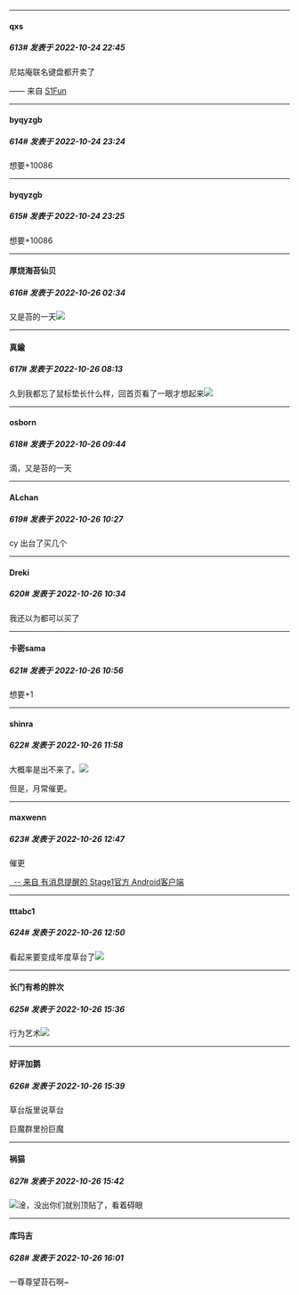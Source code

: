 

*****

####  qxs  
##### 613#       发表于 2022-10-24 22:45

尼姑庵联名键盘都开卖了

—— 来自 [S1Fun](https://s1fun.koalcat.com)



*****

####  byqyzgb  
##### 614#       发表于 2022-10-24 23:24

想要+10086

*****

####  byqyzgb  
##### 615#       发表于 2022-10-24 23:25

想要+10086



*****

####  厚烧海苔仙贝  
##### 616#       发表于 2022-10-26 02:34

又是苔的一天<img src="https://static.saraba1st.com/image/smiley/face2017/033.png" referrerpolicy="no-referrer">



*****

####  真鍮  
##### 617#       发表于 2022-10-26 08:13

久到我都忘了鼠标垫长什么样，回首页看了一眼才想起来<img src="https://static.saraba1st.com/image/smiley/face2017/067.png" referrerpolicy="no-referrer">



*****

####  osborn  
##### 618#       发表于 2022-10-26 09:44

滴，又是苔的一天



*****

####  ALchan  
##### 619#       发表于 2022-10-26 10:27

cy 出台了买几个



*****

####  Dreki  
##### 620#       发表于 2022-10-26 10:34

我还以为都可以买了



*****

####  卡密sama  
##### 621#       发表于 2022-10-26 10:56

想要+1



*****

####  shinra  
##### 622#       发表于 2022-10-26 11:58

大概率是出不来了。<img src="https://static.saraba1st.com/image/smiley/face2017/018.png" referrerpolicy="no-referrer">

但是，月常催更。



*****

####  maxwenn  
##### 623#       发表于 2022-10-26 12:47

催更

[  -- 来自 有消息提醒的 Stage1官方 Android客户端](https://www.coolapk.com/apk/140634)

*****

####  tttabc1  
##### 624#       发表于 2022-10-26 12:50

看起来要变成年度草台了<img src="https://static.saraba1st.com/image/smiley/face2017/066.png" referrerpolicy="no-referrer">



*****

####  长门有希的胖次  
##### 625#       发表于 2022-10-26 15:36

行为艺术<img src="https://static.saraba1st.com/image/smiley/face2017/034.png" referrerpolicy="no-referrer">

*****

####  好评加鹅  
##### 626#       发表于 2022-10-26 15:39

草台版里说草台

巨魔群里扮巨魔

*****

####  祸猫  
##### 627#       发表于 2022-10-26 15:42

<img src="https://static.saraba1st.com/image/smiley/face2017/067.png" referrerpolicy="no-referrer">淦，没出你们就别顶贴了，看着碍眼



*****

####  库玛吉  
##### 628#       发表于 2022-10-26 16:01

一尊尊望苔石啊~


